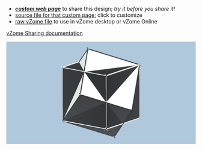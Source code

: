 
 - [***custom web page***][post] to share this design; *try it before you share it!*
 - [source file for that custom page][source]; click to customize
 - [raw vZome file][raw] to use in vZome desktop or vZome Online

[vZome Sharing documentation](https://vzome.github.io/vzome/sharing.html#how-it-works)

![Image](<DoubleCornerRotatedCubeInPolygon24-true-ortho-JK.png>)


[post]: <https://ThynStyx.github.io/vzome-sharing/2021/12/13/DoubleCornerRotatedCubeInPolygon24-true-ortho-JK-19-01-21.html>
[source]: <https://github.com/ThynStyx/vzome-sharing/edit/main/_posts/2021-12-13-DoubleCornerRotatedCubeInPolygon24-true-ortho-JK-19-01-21.md>
[raw]: <https://raw.githubusercontent.com/ThynStyx/vzome-sharing/main/2021/12/13/19-01-21-DoubleCornerRotatedCubeInPolygon24-true-ortho-JK/DoubleCornerRotatedCubeInPolygon24-true-ortho-JK.vZome>